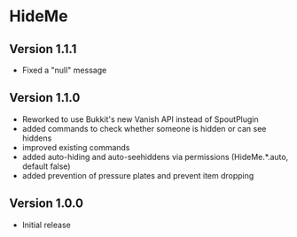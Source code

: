 HideMe
=======

Version 1.1.1
-------------
- Fixed a "null" message

Version 1.1.0
-------------
- Reworked to use Bukkit's new Vanish API instead of SpoutPlugin
- added commands to check whether someone is hidden or can see hiddens
- improved existing commands
- added auto-hiding and auto-seehiddens via permissions (HideMe.*.auto, default false)
- added prevention of pressure plates and prevent item dropping

Version 1.0.0
-------------
- Initial release

